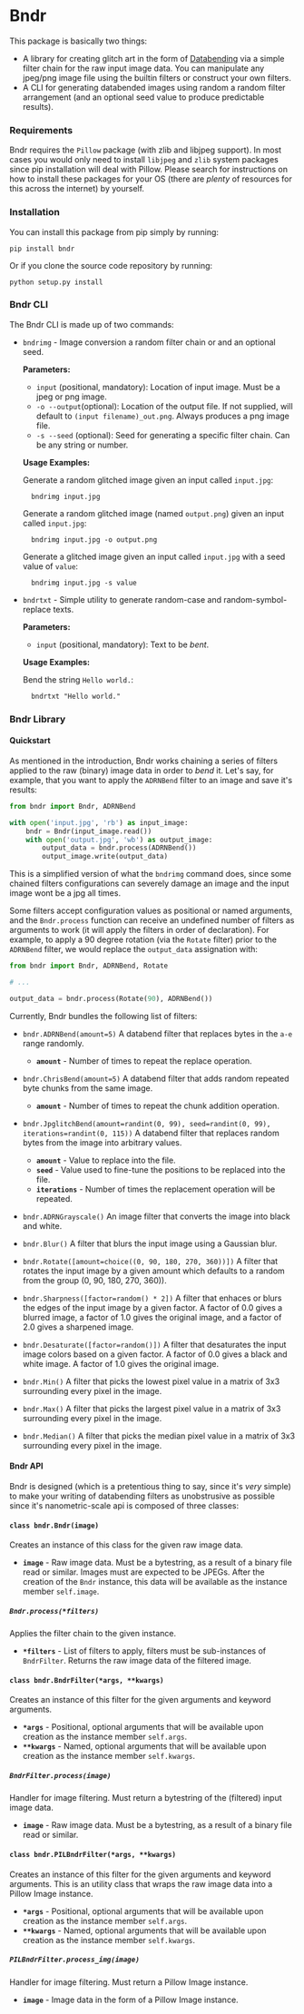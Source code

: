 Bndr
====

This package is basically two things:

* A library for creating glitch art in the form of [Databending](https://en.wikipedia.org/wiki/Databending) via a simple filter chain for the raw input image data. You can manipulate any jpeg/png image file using the builtin filters or construct your own filters.
* A CLI for generating databended images using random a random filter arrangement (and an optional seed value to produce predictable results).


### Requirements

Bndr requires the `Pillow` package (with zlib and libjpeg support). In most cases you would only need to install `libjpeg` and `zlib` system packages since pip installation will deal with Pillow. Please search for instructions on how to install these packages for your OS (there are *plenty* of resources for this across the internet) by yourself.


### Installation

You can install this package from pip simply by running:

    pip install bndr

Or if you clone the source code repository by running:

    python setup.py install


### Bndr CLI

The Bndr CLI is made up of two commands:

* `bndrimg` - Image conversion a random filter chain or and an optional seed.

    **Parameters:**

    * `input` (positional, mandatory): Location of input image. Must be a jpeg or png image.
    * `-o --output`(optional): Location of the output file. If not supplied, will default to `(input filename)_out.png`. Always produces a png image file.
    * `-s --seed` (optional): Seed for generating a specific filter chain. Can be any string or number.
    
    **Usage Examples:**

    Generate a random glitched image given an input called `input.jpg`:

        bndrimg input.jpg

    Generate a random glitched image (named `output.png`) given an input called `input.jpg`:
    
        bndrimg input.jpg -o output.png

    Generate a glitched image given an input called `input.jpg` with a seed value of `value`:
        
        bndrimg input.jpg -s value

* `bndrtxt` - Simple utility to generate random-case and random-symbol-replace texts.

    **Parameters:**

    * `input` (positional, mandatory): Text to be *bent*.
    
    **Usage Examples:**
    
    Bend the string `Hello world.`:

        bndrtxt "Hello world."


### Bndr Library

#### Quickstart

As mentioned in the introduction, Bndr works chaining a series of filters applied to the raw (binary) image data in order to *bend* it. Let's say, for example, that you want to apply the `ADRNBend` filter to an image and save it's results:

```python
from bndr import Bndr, ADRNBend

with open('input.jpg', 'rb') as input_image:
    bndr = Bndr(input_image.read())
    with open('output.jpg', 'wb') as output_image:
        output_data = bndr.process(ADRNBend())
        output_image.write(output_data)
```

This is a simplified version of what the `bndrimg` command does, since some chained filters configurations can severely damage an image and the input image wont be a jpg all times.

Some filters accept configuration values as positional or named arguments, and the `Bndr.process` function can receive an undefined number of filters as arguments to work (it will apply the filters in order of declaration). For example, to apply a 90 degree rotation (via the `Rotate` filter) prior to the `ADRNBend` filter, we would replace the `output_data` assignation with:

```python
from bndr import Bndr, ADRNBend, Rotate

# ...

output_data = bndr.process(Rotate(90), ADRNBend())
```

Currently, Bndr bundles the following list of filters:

* `bndr.ADRNBend(amount=5)`
A databend filter that replaces bytes in the `a-e` range randomly.
    * **`amount`** - Number of times to repeat the replace operation.

* `bndr.ChrisBend(amount=5)`
A databend filter that adds random repeated byte chunks from the same image.
    * **`amount`** - Number of times to repeat the chunk addition operation.

* `bndr.JpglitchBend(amount=randint(0, 99), seed=randint(0, 99), iterations=randint(0, 115))`
A databend filter that replaces random bytes from the image into arbitrary values.
    * **`amount`** - Value to replace into the file.
    * **`seed`** - Value used to fine-tune the positions to be replaced into the file.
    * **`iterations`** - Number of times the replacement operation will be repeated.

* `bndr.ADRNGrayscale()`
An image filter that converts the image into black and white.

* `bndr.Blur()` 
A filter that blurs the input image using a Gaussian blur.

* `bndr.Rotate([amount=choice((0, 90, 180, 270, 360))])` 
A filter that rotates the input image by a given amount which defaults to a random from the group (0, 90, 180, 270, 360)).

* `bndr.Sharpness([factor=random() * 2])`
A filter that enhaces or blurs the edges of the input image by a given factor. A factor of 0.0 gives a blurred image, a factor of 1.0 gives the original image, and a factor of 2.0 gives a sharpened image.

* `bndr.Desaturate([factor=random()])`
A filter that desaturates the input image colors based on a given factor. A factor of 0.0 gives a black and white image. A factor of 1.0 gives the original image.

* `bndr.Min()`
A filter that picks the lowest pixel value in a matrix of 3x3 surrounding every pixel in the image.

* `bndr.Max()`
A filter that picks the largest pixel value in a matrix of 3x3 surrounding every pixel in the image.

* `bndr.Median()`
A filter that picks the median pixel value in a matrix of 3x3 surrounding every pixel in the image.

#### Bndr API

Bndr is designed (which is a pretentious thing to say, since it's *very* simple) to make your writing of databending filters as unobstrusive as possible since it's nanometric-scale api is composed of three classes:


#### `class bndr.Bndr(image)`
Creates an instance of this class for the given raw image data.

* **`image`** - Raw image data. Must be a bytestring, as a result of a binary file read or similar. Images must are expected to be JPEGs. After the creation of the `Bndr` instance, this data will be available as the instance member `self.image`. 

##### `Bndr.process(*filters)`
Applies the filter chain to the given instance.

* **`*filters`** - List of filters to apply, filters must be sub-instances of `BndrFilter`. Returns the raw image data of the filtered image.


#### `class bndr.BndrFilter(*args, **kwargs)`
Creates an instance of this filter for the given arguments and keyword arguments.

* **`*args`** - Positional, optional arguments that will be available upon creation as the instance member `self.args`.
* **` **kwargs `** - Named, optional arguments that will be available upon creation as the instance member `self.kwargs`.

##### `BndrFilter.process(image)`
Handler for image filtering. Must return a bytestring of the (filtered) input image data.

* **`image`** - Raw image data. Must be a bytestring, as a result of a binary file read or similar.


#### `class bndr.PILBndrFilter(*args, **kwargs)`
Creates an instance of this filter for the given arguments and keyword arguments. This is an utility class that wraps the raw image data into a Pillow Image instance.

* **`*args`** - Positional, optional arguments that will be available upon creation as the instance member `self.args`.
* **` **kwargs `** - Named, optional arguments that will be available upon creation as the instance member `self.kwargs`.

##### `PILBndrFilter.process_img(image)`
Handler for image filtering. Must return a Pillow Image instance.

* **`image`** - Image data in the form of a Pillow Image instance.
